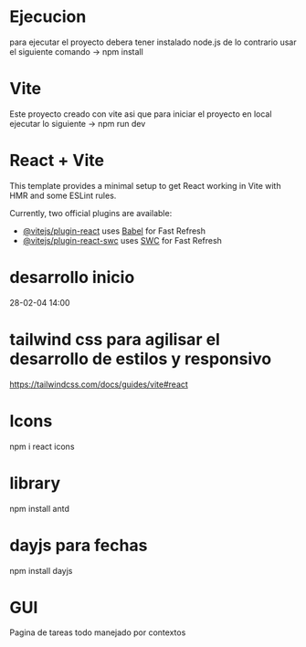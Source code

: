 # Ejecucion
para ejecutar el proyecto debera tener instalado node.js de lo contrario usar el siguiente comando
-> npm install

# Vite
Este proyecto creado con vite asi que para iniciar el proyecto en local ejecutar lo siguiente 
-> npm run dev


# React + Vite

This template provides a minimal setup to get React working in Vite with HMR and some ESLint rules.

Currently, two official plugins are available:

- [@vitejs/plugin-react](https://github.com/vitejs/vite-plugin-react/blob/main/packages/plugin-react/README.md) uses [Babel](https://babeljs.io/) for Fast Refresh
- [@vitejs/plugin-react-swc](https://github.com/vitejs/vite-plugin-react-swc) uses [SWC](https://swc.rs/) for Fast Refresh

# desarrollo inicio
 28-02-04 14:00

# tailwind css para agilisar el desarrollo de estilos y responsivo
https://tailwindcss.com/docs/guides/vite#react

# Icons
npm i react icons


# library
npm install antd

# dayjs para fechas
npm install dayjs

# GUI
Pagina de tareas todo manejado por contextos
